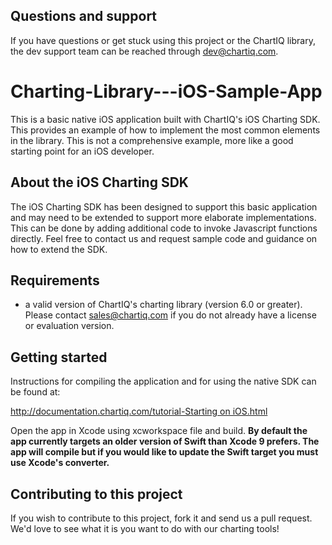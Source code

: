 ## Questions and support

If you have questions or get stuck using this project or the ChartIQ library, the dev support team can be reached through [dev@chartiq.com](mailto:dev@chartiq.com).

# Charting-Library---iOS-Sample-App

This is a basic native iOS application built with ChartIQ's iOS Charting SDK. 
This provides an example of how to implement the most common elements in the library. This is not a comprehensive example, more like a good starting point for an iOS developer.

## About the iOS Charting SDK

The iOS Charting SDK has been designed to support this basic application and may need to be extended to support more elaborate implementations.
This can be done by adding additional code to invoke Javascript functions directly. 
Feel free to contact us and request sample code and guidance on how to extend the SDK.

## Requirements

* a valid version of ChartIQ's charting library (version 6.0 or greater). Please contact sales@chartiq.com if you do not already have a license or evaluation version.

## Getting started

Instructions for compiling the application and for using the native SDK can be found at:

[http://documentation.chartiq.com/tutorial-Starting on iOS.html](http://documentation.chartiq.com/tutorial-Starting%20on%20iOS.html)

Open the app in Xcode using xcworkspace file and build. **By default the app currently targets an older version of Swift than Xcode 9 prefers. The app will compile but if you would like to update the Swift target you must use Xcode's converter.** 


## Contributing to this project

If you wish to contribute to this project, fork it and send us a pull request.
We'd love to see what it is you want to do with our charting tools!
